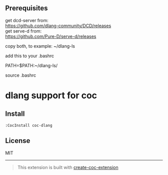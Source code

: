## Prerequisites

get dcd-server from:  
https://github.com/dlang-community/DCD/releases  
get serve-d from:  
https://github.com/Pure-D/serve-d/releases  

copy both, to example: ~/dlang-ls

add this to your .bashrc

PATH=$PATH:~/dlang-ls/

source .bashrc

# dlang support for coc

## Install

`:CocInstall coc-dlang`

## License

MIT

---

> This extension is built with [create-coc-extension](https://github.com/fannheyward/create-coc-extension)
